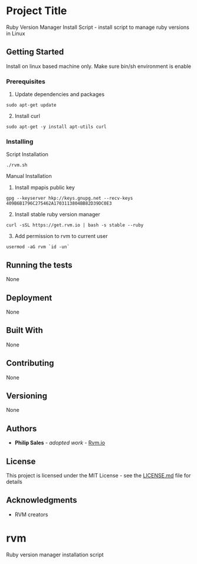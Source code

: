 # Project Title

Ruby Version Manager Install Script - install script to manage ruby 
versions in Linux 

## Getting Started

Install on linux based machine only.  Make sure bin/sh environment is enable

### Prerequisites

1. Update dependencies and packages 

```
sudo apt-get update
```

2. Install curl 
```
sudo apt-get -y install apt-utils curl
```

### Installing

Script Installation
```
./rvm.sh
```

Manual Installation 

1. Install mpapis public key 
```
gpg --keyserver hkp://keys.gnupg.net --recv-keys 409B6B1796C275462A1703113804BB82D39DC0E3
```

2. Install stable ruby version manager 
```
curl -sSL https://get.rvm.io | bash -s stable --ruby
```

3. Add permission to rvm to current user 
```
usermod -aG rvm `id -un`
```

## Running the tests

None

## Deployment

None

## Built With

None

## Contributing

None

## Versioning

None

## Authors

* **Philip Sales** - *adopted work* - [Rvm.io](https://rvm.io/rvm/install/) 


## License

This project is licensed under the MIT License - see the [LICENSE.md](LICENSE.md) file for details

## Acknowledgments

* RVM creators

# rvm
Ruby version manager installation script

